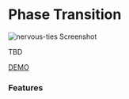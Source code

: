# Phase Transition

![nervous-ties Screenshot](https://github.com/robert-leitl/nervous-ties/blob/main/cover.jpg?raw=true)

TBD

[DEMO](https://robert-leitl.github.io/nervous-ties/dist/?debug=true)

### Features
